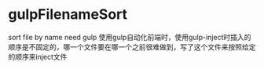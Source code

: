 # gulpFilenameSort
sort file by name    need     gulp
使用gulp自动化前端时，使用gulp-inject时插入的顺序是不固定的，哪一个文件要在哪一个之前很难做到，写了这个文件来按照给定的顺序来inject文件
